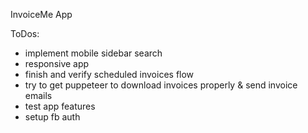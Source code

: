 InvoiceMe App


ToDos:
- implement mobile sidebar search 
- responsive app
- finish and verify scheduled invoices flow
- try to get puppeteer to download invoices properly & send invoice emails
- test app features
- setup fb auth